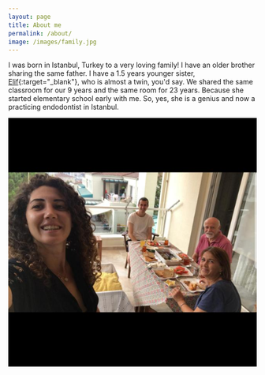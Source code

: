 ```yaml
---
layout: page
title: About me
permalink: /about/
image: /images/family.jpg
---
```


I was born in Istanbul, Turkey to a very loving family! I have an older brother sharing the same father. I have a 1.5 years younger sister, [Elif](https://www.instagram.com/akkoleliff/){:target="_blank"}, who is almost a twin, you'd say. We shared the same classroom for our 9 years and the same room for 23 years. Because she started elementary school early with me. So, yes, she is a genius and now a practicing endodontist in Istanbul.
<div style="text-align:center"><img src="/images/family.jpg?raw=true" title="Our nuclear family" style="text-align:center"/></div>
